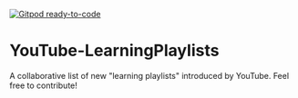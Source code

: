 [![Gitpod ready-to-code](https://img.shields.io/badge/Gitpod-ready--to--code-blue?logo=gitpod)](https://gitpod.io/#https://github.com/tibinthomas9/YouTube-LearningPlaylists)

# YouTube-LearningPlaylists
A collaborative list of new "learning playlists" introduced by YouTube. Feel free to contribute!
